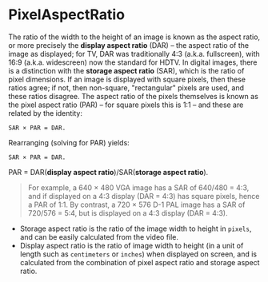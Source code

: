 # PixelAspectRatio

The ratio of the width to the height of an image is known as the aspect ratio, or more precisely the **display aspect ratio** (DAR) – the aspect ratio of the image as displayed; for TV, DAR was traditionally 4:3 (a.k.a. fullscreen), with 16:9 (a.k.a. widescreen) now the standard for HDTV. In digital images, there is a distinction with the **storage aspect ratio** (SAR), which is the ratio of pixel dimensions. If an image is displayed with square pixels, then these ratios agree; if not, then non-square, "rectangular" pixels are used, and these ratios disagree. The aspect ratio of the pixels themselves is known as the pixel aspect ratio (PAR) – for square pixels this is 1:1 – and these are related by the identity:
```
SAR × PAR = DAR.
```
Rearranging (solving for PAR) yields:
```
SAR × PAR = DAR.
```
PAR = DAR(**display aspect ratio**)/SAR(**storage aspect ratio**).

>For example, a 640 × 480 VGA image has a SAR of 640/480 = 4:3, and if displayed on a 4:3 display (DAR = 4:3) has square pixels, hence a PAR of 1:1. By contrast, a 720 × 576 D-1 PAL image has a SAR of 720/576 = 5:4, but is displayed on a 4:3 display (DAR = 4:3).



- Storage aspect ratio is the ratio of the image width to height in `pixels`, and can be easily calculated from the video file. 
- Display aspect ratio is the ratio of image width to height (in a unit of length such as `centimeters` or `inches`) when displayed on screen, and is calculated from the combination of pixel aspect ratio and storage aspect ratio.
